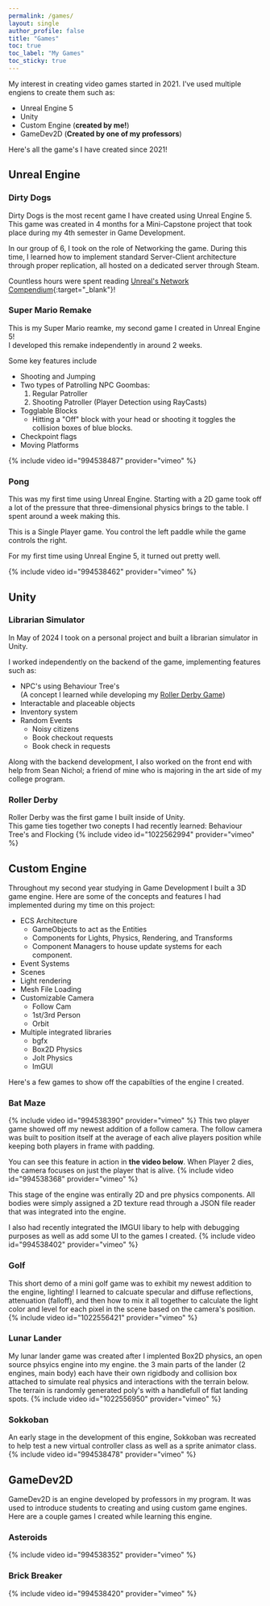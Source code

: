 ```yaml
---
permalink: /games/
layout: single
author_profile: false
title: "Games"
toc: true
toc_label: "My Games"
toc_sticky: true
---
```


My interest in creating video games started in 2021. I've used multiple engiens to create them such as:

* Unreal Engine 5
* Unity
* Custom Engine (**created by me!**)
* GameDev2D (**Created by one of my professors**)

Here's all the game's I have created since 2021!

## Unreal Engine

### Dirty Dogs

Dirty Dogs is the most recent game I have created using Unreal Engine 5.  
This game was created in 4 months for a Mini-Capstone project that took place during my 4th semester in Game Development.  

In our group of 6, I took on the role of Networking the game.  During this time, I learned how to implement standard Server-Client architecture through proper replication, all hosted on a dedicated server through Steam.  

Countless hours were spent reading [Unreal's Network Compendium][Unreal Network Compendium]{:target="_blank"}!

### Super Mario Remake

This is my Super Mario reamke, my second game I created in Unreal Engine 5!  
I developed this remake independently in around 2 weeks.

Some key features include

* Shooting and Jumping
* Two types of Patrolling NPC Goombas:
  1. Regular Patroller
  2. Shooting Patroller (Player Detection using RayCasts)
* Togglable Blocks
  * Hitting a "Off" block with your head or shooting it toggles the collision boxes of blue blocks.
* Checkpoint flags
* Moving Platforms

{% include video id="994538487" provider="vimeo" %}

### Pong

This was my first time using Unreal Engine. Starting with a 2D game took off a lot of the pressure that three-dimensional physics brings to the table. I spent around a week making this.  

This is a Single Player game. You control the left paddle while the game controls the right.  

For my first time using Unreal Engine 5, it turned out pretty well.

{% include video id="994538462" provider="vimeo" %}

## Unity

### Librarian Simulator

In May of 2024 I took on a personal project and built a librarian simulator in Unity.

I worked independently on the backend of the game, implementing features such as:

* NPC's using Behaviour Tree's  
(A concept I learned while developing my [Roller Derby Game](#roller-derby))
* Interactable and placeable objects
* Inventory system
* Random Events
  * Noisy citizens
  * Book checkout requests
  * Book check in requests

Along with the backend development, I also worked on the front end with help from Sean Nichol; a friend of mine who is majoring in the art side of my college program.

### Roller Derby

Roller Derby was the first game I built inside of Unity.  
This game ties together two conepts I had recently learned: Behaviour Tree's and Flocking
{% include video id="1022562994" provider="vimeo" %}

## Custom Engine

Throughout my second year studying in Game Development I built a 3D game engine. Here are some of the concepts and features I had implemented during my time on this project:
* ECS Architecture
  * GameObjects to act as the Entities
  * Components for Lights, Physics, Rendering, and Transforms
  * Component Managers to house update systems for each component.
* Event Systems
* Scenes
* Light rendering
* Mesh File Loading
* Customizable Camera
  * Follow Cam
  * 1st/3rd Person
  * Orbit
* Multiple integrated libraries
  * bgfx
  * Box2D Physics
  * Jolt Physics
  * ImGUI

Here's a few games to show off the capabilties of the engine I created.

### Bat Maze
{% include video id="994538390" provider="vimeo" %}
This two player game showed off my newest addition of a follow camera. The follow camera was built to position itself at the average of each alive players position while keeping both players in frame with padding.

You can see this feature in action in **the video below**. When Player 2 dies, the camera focuses on just the player that is alive.
{% include video id="994538368" provider="vimeo" %}


This stage of the engine was entirally 2D and pre physics components. All bodies were simply assigned a 2D texture read through a JSON file reader that was integrated into the engine.

I also had recently integrated the IMGUI libary to help with debugging purposes as well as add some UI to the games I created.
{% include video id="994538402" provider="vimeo" %}


### Golf
This short demo of a mini golf game was to exhibit my newest addition to the engine, lighting! I learned to calcuate specular and diffuse reflections, attenuation (falloff), and then how to mix it all together to calculate the light color and level for each pixel in the scene based on the camera's position.
{% include video id="1022556421" provider="vimeo" %}


### Lunar Lander
My lunar lander game was created after I implented Box2D physics, an open source phsyics engine into my engine. the 3 main parts of the lander (2 engines, main body) each have their own rigidbody and collision box attached to simulate real physics and interactions with the terrain below. The terrain is randomly generated poly's with a handlefull of flat landing spots.
{% include video id="1022556950" provider="vimeo" %}


### Sokkoban
An early stage in the development of this engine, Sokkoban was recreated to help test a new virtual controller class as well as a sprite animator class.
{% include video id="994538478" provider="vimeo" %}

## GameDev2D
GameDev2D is an engine developed by professors in my program. It was used to introduce students to creating and using custom game engines. Here are a couple games I created while learning this engine.

### Asteroids
{% include video id="994538352" provider="vimeo" %}
### Brick Breaker
{% include video id="994538420" provider="vimeo" %}


[Unreal Network Compendium]: https://cedric-neukirchen.net/docs/category/multiplayer-network-compendium/
